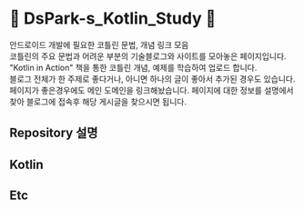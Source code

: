 #   :rainbow: DsPark-s_Kotlin_Study :unicorn:
 안드로이드 개발에 필요한 코틀린 문법, 개념 링크 모음  
 코틀린의 주요 문법과 어려운 부분의 기술블로그와 사이트를 모아놓은 페이지입니다.   
"Kotlin in Action" 책을 통한 코틀린 개념, 예제를 학습하여 업로드 합니다.  
 블로그 전체가 한 주제로 좋다거나, 아니면 하나의 글이 좋아서 추가된 경우도 있습니다.     
 페이지가 좋은경우에도 메인 도메인을 링크해놨습니다. 페이지에 대한 정보를 설명에서 찾아 블로그에 접속후 해당 게시글을 찾으시면 됩니다.  

## Repository 설명

## Kotlin

## Etc





